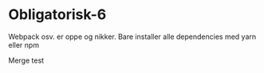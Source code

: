 # Obligatorisk-6

Webpack osv. er oppe og nikker. Bare installer alle dependencies med yarn eller npm

Merge test

